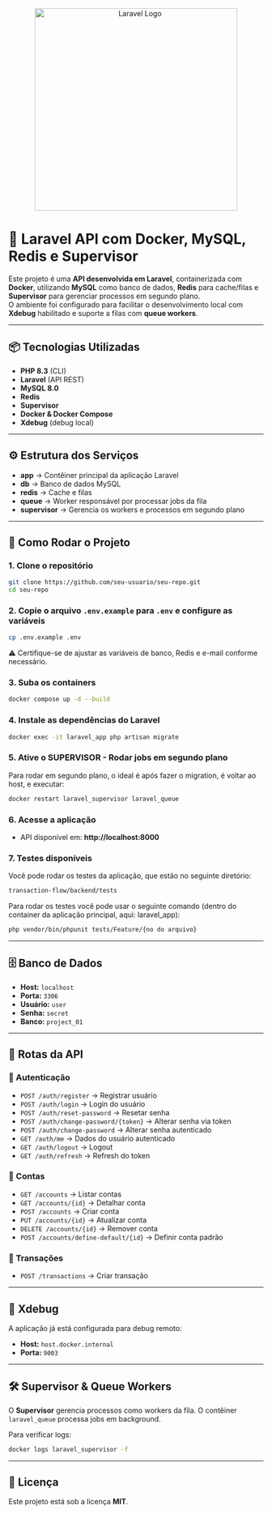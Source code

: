 <p align="center"><a href="https://laravel.com" target="_blank"><img src="https://raw.githubusercontent.com/laravel/art/master/logo-lockup/5%20SVG/2%20CMYK/1%20Full%20Color/laravel-logolockup-cmyk-red.svg" width="400" alt="Laravel Logo"></a></p>

# 🚀 Laravel API com Docker, MySQL, Redis e Supervisor

Este projeto é uma **API desenvolvida em Laravel**, containerizada com **Docker**, utilizando **MySQL** como banco de dados, **Redis** para cache/filas e **Supervisor** para gerenciar processos em segundo plano.  
O ambiente foi configurado para facilitar o desenvolvimento local com **Xdebug** habilitado e suporte a filas com **queue workers**.

---

## 📦 Tecnologias Utilizadas

- **PHP 8.3** (CLI)
- **Laravel** (API REST)
- **MySQL 8.0**
- **Redis**
- **Supervisor**
- **Docker & Docker Compose**
- **Xdebug** (debug local)

---

## ⚙️ Estrutura dos Serviços

- **app** → Contêiner principal da aplicação Laravel  
- **db** → Banco de dados MySQL  
- **redis** → Cache e filas  
- **queue** → Worker responsável por processar jobs da fila  
- **supervisor** → Gerencia os workers e processos em segundo plano  

---

## 🔧 Como Rodar o Projeto

### 1. Clone o repositório
```bash
git clone https://github.com/seu-usuario/seu-repo.git
cd seu-repo
```

### 2. Copie o arquivo `.env.example` para `.env` e configure as variáveis
```bash
cp .env.example .env
```

⚠️ Certifique-se de ajustar as variáveis de banco, Redis e e-mail conforme necessário.

### 3. Suba os containers
```bash
docker compose up -d --build
```

### 4. Instale as dependências do Laravel
```bash
docker exec -it laravel_app php artisan migrate
```

### 5. Ative o SUPERVISOR - Rodar jobs em segundo plano
Para rodar em segundo plano, o ideal é após fazer o migration, é voltar ao host, e executar:
```bash
docker restart laravel_supervisor laravel_queue
```

### 6. Acesse a aplicação
- API disponível em: **http://localhost:8000**

### 7. Testes disponíveis
Você pode rodar os testes da aplicação, que estão no seguinte diretório:
```bash
transaction-flow/backend/tests
```

Para rodar os testes você pode usar o seguinte comando (dentro do container da aplicação principal, aqui: laravel_app):
```bash
php vendor/bin/phpunit tests/Feature/{no do arquivo}
```
---

## 🗄️ Banco de Dados

- **Host:** `localhost`  
- **Porta:** `3306`  
- **Usuário:** `user`  
- **Senha:** `secret`  
- **Banco:** `project_01`  

---

## 📮 Rotas da API

### 🔑 Autenticação
- `POST /auth/register` → Registrar usuário  
- `POST /auth/login` → Login do usuário  
- `POST /auth/reset-password` → Resetar senha  
- `POST /auth/change-password/{token}` → Alterar senha via token  
- `POST /auth/change-password` → Alterar senha autenticado  
- `GET /auth/me` → Dados do usuário autenticado  
- `GET /auth/logout` → Logout  
- `GET /auth/refresh` → Refresh do token  

### 🏦 Contas
- `GET /accounts` → Listar contas  
- `GET /accounts/{id}` → Detalhar conta  
- `POST /accounts` → Criar conta  
- `PUT /accounts/{id}` → Atualizar conta  
- `DELETE /accounts/{id}` → Remover conta  
- `POST /accounts/define-default/{id}` → Definir conta padrão  

### 💸 Transações
- `POST /transactions` → Criar transação  

---

## 🐘 Xdebug
A aplicação já está configurada para debug remoto:  
- **Host:** `host.docker.internal`  
- **Porta:** `9003`  

---

## 🛠️ Supervisor & Queue Workers
O **Supervisor** gerencia processos como workers da fila. O contêiner `laravel_queue` processa jobs em background.  

Para verificar logs:
```bash
docker logs laravel_supervisor -f
```

---

## 📜 Licença
Este projeto está sob a licença **MIT**.  
